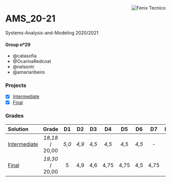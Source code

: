 <a href="http://fenix.tecnico.ulisboa.pt"><img align="right" src="https://fenix.tecnico.ulisboa.pt/api/bennu-portal/configuration/logo" alt="Fenix Tecnico"></a>

# AMS_20-21

Systems-Analysis-and-Modeling 2020/2021

#### Group nº29
- @catasofia
- @OcarinaRedcoat
- @nelsontr
- @amariaribeiro

### Projects

- [x] [Intermediate](Entrega2/)
- [x] [Final](Entrega3/)

### Grades
| Solution          | Grade 				| D1 | D2  | D3  | D4   | D5   | D6  | D7   | D8 | D9 | D10  | D11 |
| :-----------------| :-------------------: |  :-----------------: |  :-----------------: |  :-----------------: |  :-----------------: |  :-----------------: |  :-----------------: |  :-----------------: |  :-----------------: |  :-----------------: |  :-----------------: |  :-----------------: |
| [Intermediate](https://github.com/catasofia/Systems-Analysis-and-Modeling/tree/p2)	| *18,18* / 20,00     | *5,0* | *4,9* | *4,5* | *4,5* | *4,5* | *4,5* | - | - | - | - |-|
| [Final](https://github.com/catasofia/Systems-Analysis-and-Modeling/tree/p3)	| *19,30* / 20,00      | 5  | 4,9 | 4,6 | 4,75 | 4,75 | 4,5 | 4,75 | 5  | 5  | 4,75 | 4,5 |
